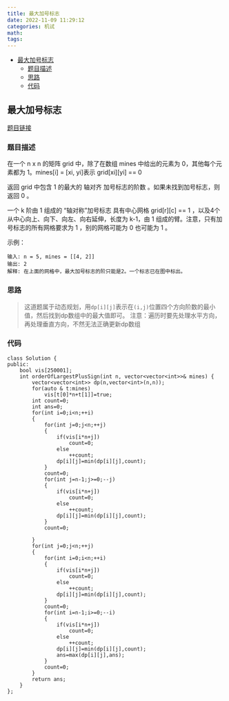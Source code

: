 ```yaml
---
title: 最大加号标志
date: 2022-11-09 11:29:12
categories: 机试
math:
tags:
---
```


<!-- TOC -->

- [最大加号标志](#最大加号标志)
    - [题目描述](#题目描述)
    - [思路](#思路)
    - [代码](#代码)

<!-- /TOC -->
## 最大加号标志
[题目链接](https://leetcode.cn/problems/largest-plus-sign/description/)
### 题目描述
在一个 n x n 的矩阵 grid 中，除了在数组 mines 中给出的元素为 0，其他每个元素都为 1。mines[i] = [xi, yi]表示 grid[xi][yi] == 0

返回  grid 中包含 1 的最大的 轴对齐 加号标志的阶数 。如果未找到加号标志，则返回 0 。

一个 k 阶由 1 组成的 “轴对称”加号标志 具有中心网格 grid[r][c] == 1 ，以及4个从中心向上、向下、向左、向右延伸，长度为 k-1，由 1 组成的臂。注意，只有加号标志的所有网格要求为 1 ，别的网格可能为 0 也可能为 1 。

示例：
```
输入: n = 5, mines = [[4, 2]]
输出: 2
解释: 在上面的网格中，最大加号标志的阶只能是2。一个标志已在图中标出。
```
### 思路
>这道题属于动态规划，用`dp[i][j]`表示在`(i,j)`位置四个方向阶数的最小值，然后找到dp数组中的最大值即可。
注意：遍历时要先处理水平方向，再处理垂直方向，不然无法正确更新dp数组
### 代码
```
class Solution {
public:
    bool vis[250001];
    int orderOfLargestPlusSign(int n, vector<vector<int>>& mines) {
        vector<vector<int>> dp(n,vector<int>(n,n));
        for(auto & t:mines)
            vis[t[0]*n+t[1]]=true;
        int count=0;
        int ans=0;
        for(int i=0;i<n;++i)
        {
            for(int j=0;j<n;++j)
            {
                if(vis[i*n+j])
                    count=0;
                else
                    ++count;
                dp[i][j]=min(dp[i][j],count);
            }
            count=0;
            for(int j=n-1;j>=0;--j)
            {
                if(vis[i*n+j])
                    count=0;
                else
                    ++count;
                dp[i][j]=min(dp[i][j],count);
            }
            count=0;
            
        }
        for(int j=0;j<n;++j)
        {
            for(int i=0;i<n;++i)
            {
                if(vis[i*n+j])
                    count=0;
                else
                    ++count;
                dp[i][j]=min(dp[i][j],count);
            }
            count=0;
            for(int i=n-1;i>=0;--i)
            {
                if(vis[i*n+j])
                    count=0;
                else
                    ++count;
                dp[i][j]=min(dp[i][j],count);
                ans=max(dp[i][j],ans);
            }
            count=0;
        }
        return ans;
    }
};
```